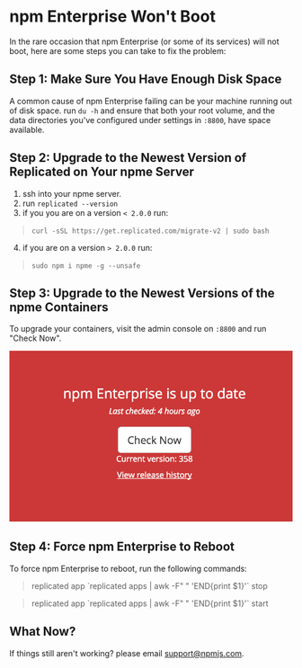 # npm Enterprise Won't Boot

In the rare occasion that npm Enterprise (or some of its services)
will not boot, here are some steps you can take to fix the problem:

## Step 1: Make Sure You Have Enough Disk Space

A common cause of npm Enterprise failing can be your machine running out of
disk space. run `du -h` and ensure that both your root volume, and the data
directories you've configured under settings in `:8800`, have space available.

## Step 2: Upgrade to the Newest Version of Replicated on Your npme Server

1. ssh into your npme server.
2. run `replicated --version`
3. if you you are on a version `< 2.0.0` run:
  > `curl -sSL https://get.replicated.com/migrate-v2 | sudo bash`
4. if you are on a version `> 2.0.0` run:
  > `sudo npm i npme -g --unsafe`

## Step 3: Upgrade to the Newest Versions of the npme Containers

To upgrade your containers, visit the admin console on `:8800` and
run "Check Now".

  ![Check Now](/gitbook/images/upgrade.png)

## Step 4: Force npm Enterprise to Reboot

To force npm Enterprise to reboot, run the following commands:

  > replicated app &#96;replicated apps | awk -F" " 'END{print $1}'&#96; stop

  > replicated app &#96;replicated apps | awk -F" " 'END{print $1}'&#96; start

## What Now?

If things still aren't working? please email [support@npmjs.com].

[support@npmjs.com]: mailto:support@npmjs.com
